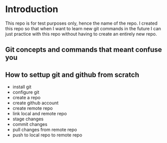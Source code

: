 # Introduction

This repo is for test purposes only, hence the name of the repo. I created this repo so that when I want to learn new git commands in the future I can just practice with this repo without having to create an entirely new repo.

## Git concepts and commands that meant confuse you

## How to settup git and github from scratch

- install git
- configure git
- create a repo
- create github account
- create remote repo
- link local and remote repo
- stage changes
- commit changes
- pull changes from remote repo
- push to local repo to remote repo

